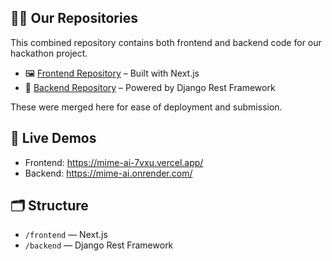 ## 🧑‍💻 Our Repositories

This combined repository contains both frontend and backend code for our hackathon project.

- 🖼️ [Frontend Repository](https://github.com/kartik-m39/Mime.ai) – Built with Next.js
- 🧠 [Backend Repository](https://github.com/rachitgoyal3313/Mime.ai) – Powered by Django Rest Framework

These were merged here for ease of deployment and submission.

## 🔗 Live Demos
- Frontend: https://mime-ai-7vxu.vercel.app/
- Backend: https://mime-ai.onrender.com/

## 🗂 Structure
- `/frontend` — Next.js
- `/backend` — Django Rest Framework
